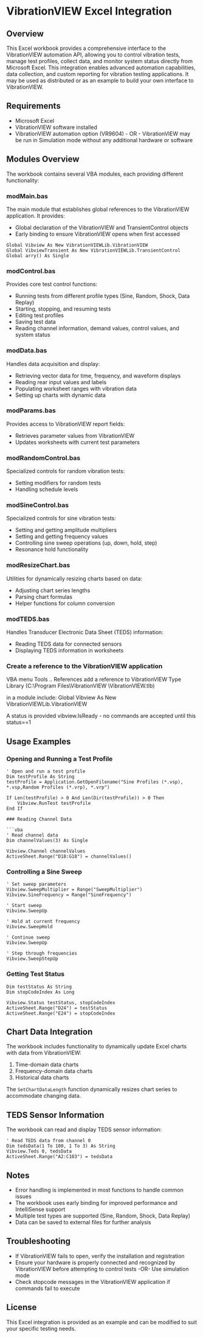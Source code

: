 # VibrationVIEW Excel Integration

## Overview

This Excel workbook provides a comprehensive interface to the VibrationVIEW automation API, allowing you to control vibration tests, manage test profiles, collect data, and monitor system status directly from Microsoft Excel. This integration enables advanced automation capabilities, data collection, and custom reporting for vibration testing applications. It may be used as distributed or as an example to build your own interface to VibrationVIEW.

## Requirements

- Microsoft Excel
- VibrationVIEW software installed
- VibrationVIEW automation option (VR9604) - OR - VibrationVIEW may be run in Simulation mode without any additional hardware or software

## Modules Overview

The workbook contains several VBA modules, each providing different functionality:

### modMain.bas

The main module that establishes global references to the VibrationVIEW application. It provides:

- Global declaration of the VibrationVIEW and TransientControl objects
- Early binding to ensure VibrationVIEW opens when first accessed

```vba
Global Vibview As New VibrationVIEWLib.VibrationVIEW
Global VibviewTransient As New VibrationVIEWLib.TransientControl
Global arry() As Single
```

### modControl.bas

Provides core test control functions:

- Running tests from different profile types (Sine, Random, Shock, Data Replay)
- Starting, stopping, and resuming tests
- Editing test profiles
- Saving test data
- Reading channel information, demand values, control values, and system status

### modData.bas

Handles data acquisition and display:

- Retrieving vector data for time, frequency, and waveform displays
- Reading rear input values and labels
- Populating worksheet ranges with vibration data
- Setting up charts with dynamic data

### modParams.bas

Provides access to VibrationVIEW report fields:

- Retrieves parameter values from VibrationVIEW
- Updates worksheets with current test parameters

### modRandomControl.bas

Specialized controls for random vibration tests:

- Setting modifiers for random tests
- Handling schedule levels

### modSineControl.bas

Specialized controls for sine vibration tests:

- Setting and getting amplitude multipliers
- Setting and getting frequency values
- Controlling sine sweep operations (up, down, hold, step)
- Resonance hold functionality

### modResizeChart.bas

Utilities for dynamically resizing charts based on data:

- Adjusting chart series lengths
- Parsing chart formulas
- Helper functions for column conversion

### modTEDS.bas

Handles Transducer Electronic Data Sheet (TEDS) information:

- Reading TEDS data for connected sensors
- Displaying TEDS information in worksheets

### Create a reference to the VibrationVIEW application

VBA menu Tools .. References
add a reference to VibrationVIEW Type Library (C:\Program Files\VibrationVIEW <version>\VibrationVIEW.tlb)

in a module include:
Global Vibview As New VibrationVIEWLib.VibrationVIEW

A status is provided vibview.IsReady - no commands are accepted until this status==1

## Usage Examples

### Opening and Running a Test Profile 

````vba
' Open and run a test profile
Dim testProfile As String
testProfile = Application.GetOpenFilename("Sine Profiles (*.vsp), *.vsp,Random Profiles (*.vrp), *.vrp")

If Len(testProfile) > 0 And Len(Dir(testProfile)) > 0 Then
    Vibview.RunTest testProfile
End If

### Reading Channel Data

```vba
' Read channel data
Dim channelValues(3) As Single

Vibview.Channel channelValues
ActiveSheet.Range("D18:G18") = channelValues()
````

### Controlling a Sine Sweep

```vba
' Set sweep parameters
Vibview.SweepMultiplier = Range("SweepMultiplier")
Vibview.SineFrequency = Range("SineFrequency")

' Start sweep
Vibview.SweepUp

' Hold at current frequency
Vibview.SweepHold

' Continue sweep
Vibview.SweepUp

' Step through frequencies
Vibview.SweepStepUp
```

### Getting Test Status

```vba
Dim testStatus As String
Dim stopCodeIndex As Long

Vibview.Status testStatus, stopCodeIndex
ActiveSheet.Range("D24") = testStatus
ActiveSheet.Range("E24") = stopCodeIndex
```

## Chart Data Integration

The workbook includes functionality to dynamically update Excel charts with data from VibrationVIEW:

1. Time-domain data charts
2. Frequency-domain data charts
3. Historical data charts

The `SetChartDataLength` function dynamically resizes chart series to accommodate changing data.

## TEDS Sensor Information

The workbook can read and display TEDS sensor information:

```vba
' Read TEDS data from channel 0
Dim tedsData(1 To 100, 1 To 3) As String
Vibview.Teds 0, tedsData
ActiveSheet.Range("A2:C103") = tedsData
```

## Notes

- Error handling is implemented in most functions to handle common issues
- The workbook uses early binding for improved performance and IntelliSense support
- Multiple test types are supported (Sine, Random, Shock, Data Replay)
- Data can be saved to external files for further analysis

## Troubleshooting

- If VibrationVIEW fails to open, verify the installation and registration
- Ensure your hardware is properly connected and recognized by VibrationVIEW before attempting to control tests -OR- Use simulation mode
- Check stopcode messages in the VibrationVIEW application if commands fail to execute

## License

This Excel integration is provided as an example and can be modified to suit your specific testing needs.

